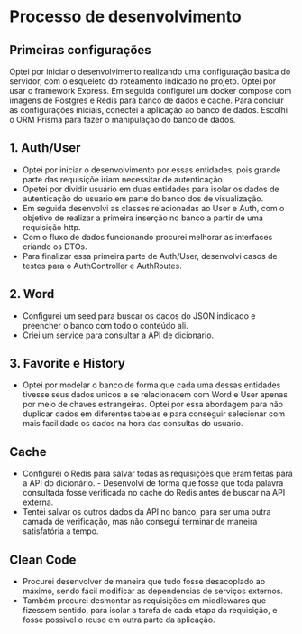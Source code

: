 # Processo de desenvolvimento

## Primeiras configurações
Optei por iniciar o desenvolvimento realizando uma configuração basica do servidor, com o esqueleto do roteamento indicado no projeto. Optei por usar o framework Express.
Em seguida configurei um docker compose com imagens de Postgres e Redis para banco de dados e cache.
Para concluir as configurações iniciais, conectei a aplicação ao banco de dados. 
Escolhi o ORM Prisma para fazer o manipulação do banco de dados.

## 1. Auth/User
- Optei por iniciar o desenvolvimento por essas entidades, pois grande parte das requisiçõe iriam necessitar de autenticação.
- Opetei por dividir usuário em duas entidades para isolar os dados de autenticação do usuario em parte do banco dos de visualização.
- Em seguida desenvolvi as classes relacionadas ao User e Auth, com o objetivo de realizar a primeira inserção no banco a partir de uma requisição http.
- Com o fluxo de dados funcionando procurei melhorar as interfaces criando os DTOs.
- Para finalizar essa primeira parte de Auth/User, desenvolvi casos de testes para o AuthController e AuthRoutes.

## 2. Word
- Configurei um seed para buscar os dados do JSON indicado e preencher o banco com todo o conteúdo ali.
- Criei um service para consultar a API de dicionario.

## 3. Favorite e History
- Optei por modelar o banco de forma que cada uma dessas entidades tivesse seus dados unicos e se relacionacem com Word e User apenas por meio de chaves estrangeiras.
Optei por essa abordagem para não duplicar dados em diferentes tabelas e para conseguir selecionar com mais facilidade os dados na hora das consultas do usuario.

## Cache
- Configurei o Redis para salvar todas as requisições que eram feitas para a API do dicionário. - Desenvolvi de forma que fosse que toda palavra consultada fosse verificada no cache do Redis antes de buscar na API externa. 
- Tentei salvar os outros dados da API no banco, para ser uma outra camada de verificação, mas não consegui terminar de maneira satisfatória a tempo.

## Clean Code 
- Procurei desenvolver de maneira que tudo fosse desacoplado ao máximo, sendo fácil modificar as dependencias de serviços externos. 
- Também procurei desmontar as requisições em middlewares que fizessem sentido, para isolar a tarefa de cada etapa da requisição, e fosse possivel o reuso em outra parte da aplicação.
